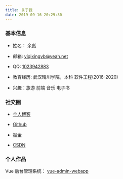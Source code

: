 ```yaml
---
title: 关于我
date: 2019-09-16 20:29:30
---
```

### 基本信息

* 姓名： 余彪

* 邮箱: [yiqixingyb@yeah.net]()

* QQ:  [1023942883]()

* 教育经历: 武汉晴川学院，本科 软件工程(2016-2020)

* 兴趣：旅游 前端 音乐 电子书

### 社交圈

* [个人博客](https://www.yqxshiki.com/)

* [Github](https://github.com/yqxshiki)

* [掘金](https://juejin.im/)

* [CSDN](https://www.csdn.net/)

### 个人作品

Vue 后台管理系统：
[vue-admin-webapp](https://yqxshiki.gitee.io/login)